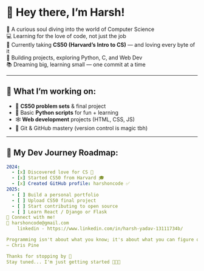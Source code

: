 # 👋 Hey there, I’m Harsh!

🎯 A curious soul diving into the world of Computer Science  
💻 Learning for the love of code, not just the job  
🚀 Currently taking **CS50 (Harvard’s Intro to CS)** — and loving every byte of it  
🌱 Building projects, exploring Python, C, and Web Dev  
📚 Dreaming big, learning small — one commit at a time

---

## 🧠 What I’m working on:
- 🧩 **CS50 problem sets** & final project
- 🧪 Basic **Python scripts** for fun + learning
- 🕸️ **Web development** projects (HTML, CSS, JS)
- 🔧 Git & GitHub mastery (version control is magic tbh)

---

## 🚀 My Dev Journey Roadmap:
```yaml
2024:
  - [x] Discovered love for CS 💖
  - [x] Started CS50 from Harvard 🎓
  - [x] Created GitHub profile: harshoncode ✅
2025:
  - [ ] Build a personal portfolio
  - [ ] Upload CS50 final project
  - [ ] Start contributing to open source
  - [ ] Learn React / Django or Flask
💬 Connect with me!
📧 harshoncode@gmail.com
    linkedin - https://www.linkedin.com/in/harsh-yadav-13111734b/

Programming isn't about what you know; it's about what you can figure out.”
— Chris Pine

Thanks for stopping by 👾
Stay tuned... I'm just getting started 👨‍💻🔥







